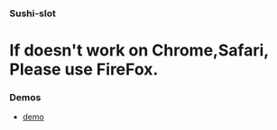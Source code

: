 ### Sushi-slot
# If doesn't work on Chrome,Safari, Please use FireFox.

### Demos
* [demo](http://JaewooNam.github.io/practice-slot-machine-pixi/index.html)
